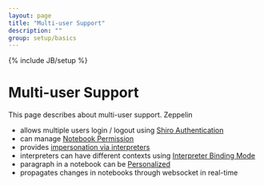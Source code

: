 ```yaml
---
layout: page
title: "Multi-user Support"
description: ""
group: setup/basics 
---
```

<!--
Licensed under the Apache License, Version 2.0 (the "License");
you may not use this file except in compliance with the License.
You may obtain a copy of the License at

http://www.apache.org/licenses/LICENSE-2.0

Unless required by applicable law or agreed to in writing, software
distributed under the License is distributed on an "AS IS" BASIS,
WITHOUT WARRANTIES OR CONDITIONS OF ANY KIND, either express or implied.
See the License for the specific language governing permissions and
limitations under the License.
-->
{% include JB/setup %}

# Multi-user Support 

<div id="toc"></div>

This page describes about multi-user support. Zeppelin

- allows multiple users login / logout using [Shiro Authentication](../setup/security/shiro_authentication.html)
- can manage [Notebook Permission](../setup/security/notebook_authorization.html)
- provides [impersonation via interpreters](../../usage/interpreter/user_impersonation.html)
- interpreters can have different contexts using [Interpreter Binding Mode](../../usage/interpreter/interpreter_binding_mode.html)
- paragraph in a notebook can be [Personalized](../../usage/other_features/personalized_mode.html) 
- propagates changes in notebooks through websocket in real-time

